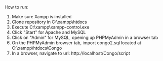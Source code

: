 How to run:

1) Make sure Xampp is installed
2) Clone repository in C:\xampp\htdocs
3) Execute C:\xampp\xampp-control.exe
4) Click "Start" for Apache and MySQL
5) Click on "Admin" for MySQL, opening up PHPMyAdmin in a browser tab
6) On the PHPMyAdmin browser tab, import congo2.sql located at C:\xampp\htdocs\Congo
7) In a browser, navigate to url: http://localhost/Congo/script
